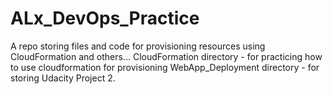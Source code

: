 # ALx_DevOps_Practice
A repo storing files and code for provisioning resources using CloudFormation and others...
CloudFormation directory - for practicing how to use cloudformation for provisioning
WebApp_Deployment directory - for storing Udacity Project 2.
